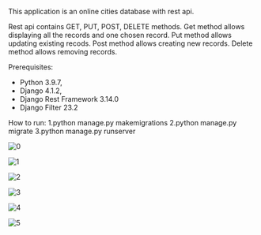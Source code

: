 This application is an online cities database with rest api.

Rest api contains GET, PUT, POST, DELETE methods.
Get method allows displaying all the records and one chosen record.
Put method allows updating existing recods.
Post method allows creating new records.
Delete method allows removing records.

Prerequisites:

- Python 3.9.7,
- Django 4.1.2,
- Django Rest Framework 3.14.0
- Django Filter 23.2

How to run: 1.python manage.py makemigrations 2.python manage.py migrate 3.python manage.py runserver







![0](https://github.com/ma-github-account/Web-App-Online-Cities-Database-With-Rest-Api/assets/89083426/eec02612-bb86-402f-812d-d43638696821)









![1](https://github.com/ma-github-account/Web-App-Online-Cities-Database-With-Rest-Api/assets/89083426/65291e7d-1ade-4f01-b34d-aba0408fb1f4)








![2](https://github.com/ma-github-account/Web-App-Online-Cities-Database-With-Rest-Api/assets/89083426/44156e3d-77fc-4ae4-b92e-2acda5a5f9f7)







![3](https://github.com/ma-github-account/Web-App-Online-Cities-Database-With-Rest-Api/assets/89083426/f18249c5-445f-43cf-8a16-0c91c6f7effc)







![4](https://github.com/ma-github-account/Web-App-Online-Cities-Database-With-Rest-Api/assets/89083426/3b026435-1cdc-41c1-88ab-5437a18acc28)






![5](https://github.com/ma-github-account/Web-App-Online-Cities-Database-With-Rest-Api/assets/89083426/21ddbf7a-e593-40ca-a549-a8a13b37f9be)





































